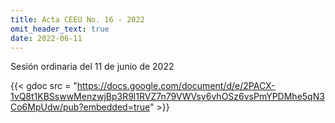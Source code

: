 ```yaml
---
title: Acta CEEU No. 16 - 2022
omit_header_text: true
date: 2022-06-11
---
```


Sesión ordinaria del 11 de junio de 2022 

{{< gdoc src = "https://docs.google.com/document/d/e/2PACX-1vQ8t1KBSswwMenzwjBp3R9l1RVZ7n79VWVsy6vhOSz6vsPmYPDMhe5qN3Co6MpUdw/pub?embedded=true" >}}
